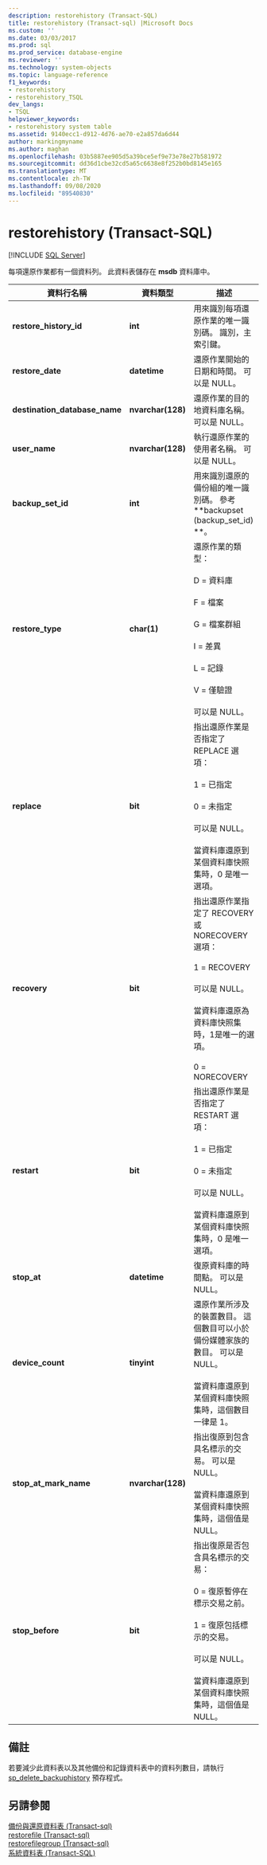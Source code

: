 ```yaml
---
description: restorehistory (Transact-SQL)
title: restorehistory (Transact-sql) |Microsoft Docs
ms.custom: ''
ms.date: 03/03/2017
ms.prod: sql
ms.prod_service: database-engine
ms.reviewer: ''
ms.technology: system-objects
ms.topic: language-reference
f1_keywords:
- restorehistory
- restorehistory_TSQL
dev_langs:
- TSQL
helpviewer_keywords:
- restorehistory system table
ms.assetid: 9140ecc1-d912-4d76-ae70-e2a857da6d44
author: markingmyname
ms.author: maghan
ms.openlocfilehash: 03b5887ee905d5a39bce5ef9e73e78e27b581972
ms.sourcegitcommit: dd36d1cbe32cd5a65c6638e8f252b0bd8145e165
ms.translationtype: MT
ms.contentlocale: zh-TW
ms.lasthandoff: 09/08/2020
ms.locfileid: "89540830"
---
```

# <a name="restorehistory-transact-sql"></a>restorehistory (Transact-SQL)
[!INCLUDE [SQL Server](../../includes/applies-to-version/sqlserver.md)]

  每項還原作業都有一個資料列。 此資料表儲存在 **msdb** 資料庫中。  
  
|資料行名稱|資料類型|描述|  
|-----------------|---------------|-----------------|  
|**restore_history_id**|**int**|用來識別每項還原作業的唯一識別碼。 識別，主索引鍵。|  
|**restore_date**|**datetime**|還原作業開始的日期和時間。 可以是 NULL。|  
|**destination_database_name**|**nvarchar(128)**|還原作業的目的地資料庫名稱。 可以是 NULL。|  
|**user_name**|**nvarchar(128)**|執行還原作業的使用者名稱。 可以是 NULL。|  
|**backup_set_id**|**int**|用來識別還原的備份組的唯一識別碼。 參考 **backupset (backup_set_id) **。|  
|**restore_type**|**char(1)**|還原作業的類型：<br /><br /> D = 資料庫<br /><br /> F = 檔案<br /><br /> G = 檔案群組<br /><br /> I = 差異<br /><br /> L = 記錄<br /><br /> V = 僅驗證<br /><br /> 可以是 NULL。|  
|**replace**|**bit**|指出還原作業是否指定了 REPLACE 選項：<br /><br /> 1 = 已指定<br /><br /> 0 = 未指定<br /><br /> 可以是 NULL。<br /><br /> 當資料庫還原到某個資料庫快照集時，0 是唯一選項。|  
|**recovery**|**bit**|指出還原作業指定了 RECOVERY 或 NORECOVERY 選項：<br /><br /> 1 = RECOVERY<br /><br /> 可以是 NULL。<br /><br /> 當資料庫還原為資料庫快照集時，1是唯一的選項。<br /><br /> 0 = NORECOVERY|  
|**restart**|**bit**|指出還原作業是否指定了 RESTART 選項：<br /><br /> 1 = 已指定<br /><br /> 0 = 未指定<br /><br /> 可以是 NULL。<br /><br /> 當資料庫還原到某個資料庫快照集時，0 是唯一選項。|  
|**stop_at**|**datetime**|復原資料庫的時間點。 可以是 NULL。|  
|**device_count**|**tinyint**|還原作業所涉及的裝置數目。 這個數目可以小於備份媒體家族的數目。 可以是 NULL。<br /><br /> 當資料庫還原到某個資料庫快照集時，這個數目一律是 1。|  
|**stop_at_mark_name**|**nvarchar(128)**|指出復原到包含具名標示的交易。 可以是 NULL。<br /><br /> 當資料庫還原到某個資料庫快照集時，這個值是 NULL。|  
|**stop_before**|**bit**|指出復原是否包含具名標示的交易：<br /><br /> 0 = 復原暫停在標示交易之前。<br /><br /> 1 = 復原包括標示的交易。<br /><br /> 可以是 NULL。<br /><br /> 當資料庫還原到某個資料庫快照集時，這個值是 NULL。|  
  
## <a name="remarks"></a>備註  
 若要減少此資料表以及其他備份和記錄資料表中的資料列數目，請執行 [sp_delete_backuphistory](../../relational-databases/system-stored-procedures/sp-delete-backuphistory-transact-sql.md) 預存程式。  
  
## <a name="see-also"></a>另請參閱  
 [備份與還原資料表 &#40;Transact-sql&#41;](../../relational-databases/system-tables/backup-and-restore-tables-transact-sql.md)   
 [restorefile &#40;Transact-sql&#41;](../../relational-databases/system-tables/restorefile-transact-sql.md)   
 [restorefilegroup &#40;Transact-sql&#41;](../../relational-databases/system-tables/restorefilegroup-transact-sql.md)   
 [系統資料表 &#40;Transact-SQL&#41;](../../relational-databases/system-tables/system-tables-transact-sql.md)  
  
  
